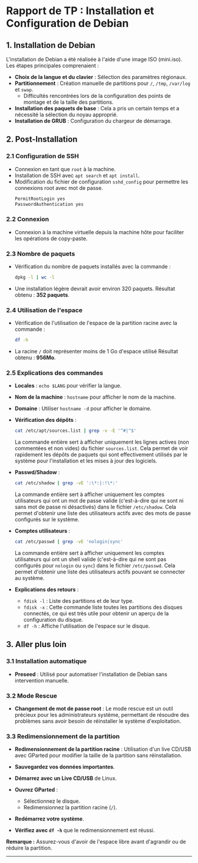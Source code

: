 
# Rapport de TP : Installation et Configuration de Debian

## 1. Installation de Debian
L'installation de Debian a été réalisée à l'aide d'une image ISO (mini.iso). Les étapes principales comprenaient :

- **Choix de la langue et du clavier** : Sélection des paramètres régionaux.
- **Partitionnement** : Création manuelle de partitions pour `/`, `/tmp`, `/var/log` et `swap`. 
  - Difficultés rencontrées lors de la configuration des points de montage et de la taille des partitions.
- **Installation des paquets de base** : Cela a pris un certain temps et a nécessité la sélection du noyau approprié.
- **Installation de GRUB** : Configuration du chargeur de démarrage.

## 2. Post-Installation

### 2.1 Configuration de SSH
- Connexion en tant que `root` à la machine.
- Installation de SSH avec `apt search` et `apt install`.
- Modification du fichier de configuration `sshd_config` pour permettre les connexions root avec mot de passe.
  ```bash
  PermitRootLogin yes
  PasswordAuthentication yes
  ```

### 2.2 Connexion
- Connexion à la machine virtuelle depuis la machine hôte pour faciliter les opérations de copy-paste.

### 2.3 Nombre de paquets
- Vérification du nombre de paquets installés avec la commande :
  ```bash
  dpkg -l | wc -l
  ```
- Une installation légère devrait avoir environ 320 paquets. Résultat obtenu : **352 paquets**.

### 2.4 Utilisation de l'espace
- Vérification de l'utilisation de l'espace de la partition racine avec la commande :
  ```bash
  df -h
  ```
- La racine `/` doit représenter moins de 1 Go d'espace utilisé Résultat obtenu : **956Mo**.

### 2.5 Explications des commandes
- **Locales** : `echo $LANG` pour vérifier la langue.
- **Nom de la machine** : `hostname` pour afficher le nom de la machine.
- **Domaine** : Utiliser `hostname -d` pour afficher le domaine.

- **Vérification des dépôts** : 
  ```bash
  cat /etc/apt/sources.list | grep -v -E '^#|^$'
  ```
  La commande entière sert à afficher uniquement les lignes actives (non commentées et non vides) du fichier `sources.list`. Cela permet de voir rapidement les dépôts de paquets qui sont effectivement utilisés par le système pour l'installation et les mises à jour des logiciels.

- **Passwd/Shadow** : 
  ```bash
  cat /etc/shadow | grep -vE ':\*:|:!\*:'
  ```
  La commande entière sert à afficher uniquement les comptes utilisateurs qui ont un mot de passe valide (c'est-à-dire qui ne sont ni sans mot de passe ni désactivés) dans le fichier `/etc/shadow`. Cela permet d'obtenir une liste des utilisateurs actifs avec des mots de passe configurés sur le système.
  
- **Comptes utilisateurs** : 
  ```bash
  cat /etc/passwd | grep -vE 'nologin|sync'
  ```
  La commande entière sert à afficher uniquement les comptes utilisateurs qui ont un shell valide (c'est-à-dire qui ne sont pas configurés pour `nologin` ou `sync`) dans le fichier `/etc/passwd`. Cela permet d'obtenir une liste des utilisateurs actifs pouvant se connecter au système.

- **Explications des retours** : 
  - `fdisk -l` : Liste des partitions et de leur type.
  - `fdisk -x` : Cette commande liste toutes les partitions des disques connectés, ce qui est très utile pour obtenir un aperçu de la configuration du disque.
  - `df -h` : Affiche l'utilisation de l'espace sur le disque.

## 3. Aller plus loin

### 3.1 Installation automatique
- **Preseed** : Utilisé pour automatiser l'installation de Debian sans intervention manuelle.

### 3.2 Mode Rescue
- **Changement de mot de passe root** :  Le mode rescue est un outil précieux pour les administrateurs système, permettant de résoudre des problèmes sans avoir besoin de réinstaller le système d'exploitation.

### 3.3 Redimensionnement de la partition
- **Redimensionnement de la partition racine** : Utilisation d'un live CD/USB avec GParted pour modifier la taille de la partition sans réinstallation.


- **Sauvegardez vos données importantes**.
- **Démarrez avec un Live CD/USB** de Linux.
- **Ouvrez GParted** :
   - Sélectionnez le disque.
   - Redimensionnez la partition racine (`/`).
- **Redémarrez votre système**.
- **Vérifiez avec `df -h`** que le redimensionnement est réussi. 

**Remarque :** Assurez-vous d'avoir de l'espace libre avant d'agrandir ou de réduire la partition.



---



